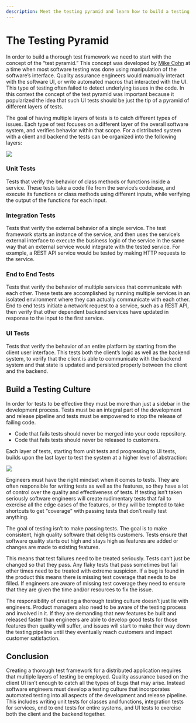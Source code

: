 ```yaml
---
description: Meet the testing pyramid and learn how to build a testing culture
---
```


# The Testing Pyramid

In order to build a thorough test framework we need to start with the concept of the “test pyramid.” This concept was developed by [Mike Cohn](https://en.wikipedia.org/wiki/Mike_Cohn) at a time when most software testing was done using manipulation of the software’s interface. Quality assurance engineers would manually interact with the software UI, or write automated macros that interacted with the UI. This type of testing often failed to detect underlying issues in the code. In this context the concept of the test pyramid was important because it popularized the idea that such UI tests should be just the tip of a pyramid of different layers of tests.

The goal of having multiple layers of tests is to catch different types of issues. Each type of test focuses on a different layer of the overall software system, and verifies behavior within that scope. For a distributed system with a client and backend the tests can be organized into the following layers:

![](https://miro.medium.com/max/2000/1\*bu11aPXn--adybsX9gPn4Q.png)

### Unit Tests <a href="adad" id="adad"></a>

Tests that verify the behavior of class methods or functions inside a service. These tests take a code file from the service’s codebase, and execute its functions or class methods using different inputs, while verifying the output of the functions for each input.

### Integration Tests <a href="7021" id="7021"></a>

Tests that verify the external behavior of a single service. The test framework starts an instance of the service, and then uses the service’s external interface to execute the business logic of the service in the same way that an external service would integrate with the tested service. For example, a REST API service would be tested by making HTTP requests to the service.

### End to End Tests <a href="602b" id="602b"></a>

Tests that verify the behavior of multiple services that communicate with each other. These tests are accomplished by running multiple services in an isolated environment where they can actually communicate with each other. End to end tests initiate a network request to a service, such as a REST API, then verify that other dependent backend services have updated in response to the input to the first service.

### UI Tests <a href="5f5a" id="5f5a"></a>

Tests that verify the behavior of an entire platform by starting from the client user interface. This tests both the client’s logic as well as the backend system, to verify that the client is able to communicate with the backend system and that state is updated and persisted properly between the client and the backend.

## Build a Testing Culture <a href="be9b" id="be9b"></a>

In order for tests to be effective they must be more than just a sidebar in the development process. Tests must be an integral part of the development and release pipeline and tests must be empowered to stop the release of failing code.

* Code that fails tests should never be merged into your code repository.
* Code that fails tests should never be released to customers.

Each layer of tests, starting from unit tests and progressing to UI tests, builds upon the last layer to test the system at a higher level of abstraction:

![](https://miro.medium.com/max/2000/1\*a7eQW7gEBzXEZW1wY_txGA.png)

Engineers must have the right mindset when it comes to tests. They are often responsible for writing tests as well as the features, so they have a lot of control over the quality and effectiveness of tests. If testing isn’t taken seriously software engineers will create rudimentary tests that fail to exercise all the edge cases of the features, or they will be tempted to take shortcuts to get “coverage” with passing tests that don’t really test anything.

The goal of testing isn’t to make passing tests. The goal is to make consistent, high quality software that delights customers. Tests ensure that software quality starts out high and stays high as features are added or changes are made to existing features.

This means that test failures need to be treated seriously. Tests can’t just be changed so that they pass. Any flaky tests that pass sometimes but fail other times need to be treated with extreme suspicion. If a bug is found in the product this means there is missing test coverage that needs to be filled. If engineers are aware of missing test coverage they need to ensure that they are given the time and/or resources to fix the issue.

The responsibility of creating a thorough testing culture doesn’t just lie with engineers. Product managers also need to be aware of the testing process and involved in it. If they are demanding that new features be built and released faster than engineers are able to develop good tests for those features then quality will suffer, and issues will start to make their way down the testing pipeline until they eventually reach customers and impact customer satisfaction.

## Conclusion <a href="a082" id="a082"></a>

Creating a thorough test framework for a distributed application requires that multiple layers of testing be employed. Quality assurance based on the client UI isn’t enough to catch all the types of bugs that may arise. Instead software engineers must develop a testing culture that incorporates automated testing into all aspects of the development and release pipeline. This includes writing unit tests for classes and functions, integration tests for services, end to end tests for entire systems, and UI tests to exercise both the client and the backend together.


